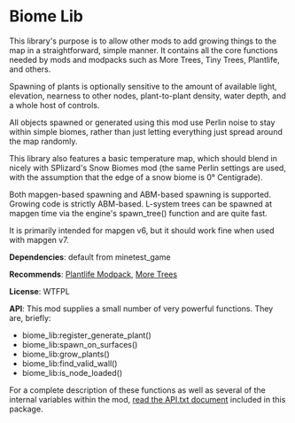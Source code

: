 # Biome Lib

This library's purpose is to allow other mods to add growing things to the map in a straightforward, simple manner. It contains all the core functions needed by mods and modpacks such as More Trees, Tiny Trees, Plantlife, and others. 

Spawning of plants is optionally sensitive to the amount of available light, elevation, nearness to other nodes, plant-to-plant density, water depth, and a whole host of controls. 

All objects spawned or generated using this mod use Perlin noise to stay within simple biomes, rather than just letting everything just spread around the map randomly. 

This library also features a basic temperature map, which should blend in nicely with SPlizard's Snow Biomes mod (the same Perlin settings are used, with the assumption that the edge of a snow biome is 0° Centigrade). 

Both mapgen-based spawning and ABM-based spawning is supported. Growing code is strictly ABM-based. L-system trees can be spawned at mapgen time via the engine's spawn_tree() function and are quite fast.

It is primarily intended for mapgen v6, but it should work fine when used with mapgen v7.

**Dependencies**: default from minetest_game

**Recommends**: [Plantlife Modpack](https://github.com/VanessaE/plantlife_modpack), 
[More Trees](https://github.com/VanessaE/moretrees)

**License**: WTFPL

**API**: This mod supplies a small number of very powerful functions. They are, briefly:

* biome_lib:register_generate_plant()
* biome_lib:spawn_on_surfaces()
* biome_lib:grow_plants()
* biome_lib:find_valid_wall()
* biome_lib:is_node_loaded()

For a complete description of these functions as well as several of the internal variables within the mod, [read the API.txt document](https://raw.githubusercontent.com/VanessaE/biome_lib/master/API.txt) included in this package.
